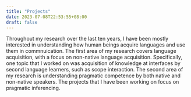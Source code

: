 ```yaml
---
title: "Projects"
date: 2023-07-08T22:53:55+08:00
draft: false
---
```


 Throughout my research over the last ten years, I have been mostly interested in understanding how human beings acquire languages and use them in commnuication. The first area of my research covers language acquisition, with a focus on non-native language acquisition. Specifically, one topic that I worked on was acquisition of knowledge at interfaces by second language learners, such as scope interaction. The second area of my research is understanding pragmatic competence by both native and non-native speakers. The projects that I have been working on focus on pragmatic inferencing.
